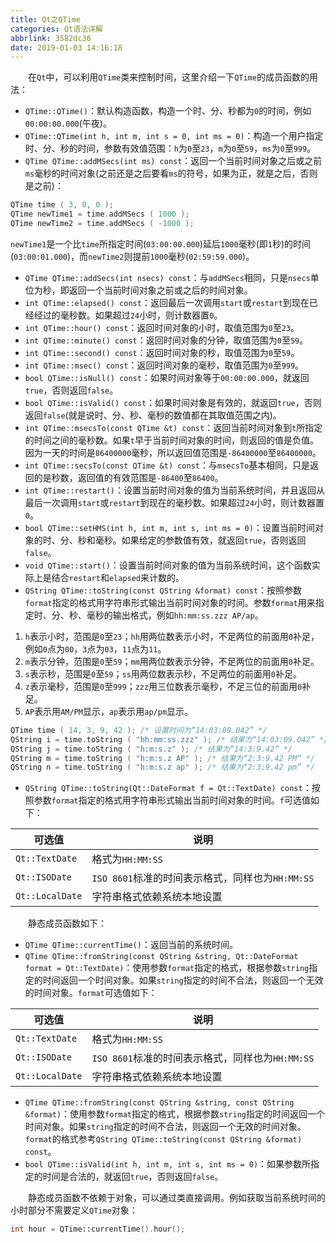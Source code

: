 ```yaml
---
title: Qt之QTime
categories: Qt语法详解
abbrlink: 3582dc36
date: 2019-01-03 14:16:18
---
```

&emsp;&emsp;在`Qt`中，可以利用`QTime`类来控制时间，这里介绍一下`QTime`的成员函数的用法：

- `QTime::QTime()`：默认构造函数，构造一个时、分、秒都为`0`的时间，例如`00:00:00.000`(午夜)。
- `QTime::QTime(int h, int m, int s = 0, int ms = 0)`：构造一个用户指定时、分、秒的时间，参数有效值范围：`h`为`0`至`23`，`m`为`0`至`59`，`ms`为`0`至`999`。
- `QTime QTime::addMSecs(int ms) const`：返回一个当前时间对象之后或之前`ms`毫秒的时间对象(之前还是之后要看`ms`的符号，如果为正，就是之后，否则是之前)：

``` cpp
QTime time ( 3, 0, 0 );
QTime newTime1 = time.addMSecs ( 1000 );
QTime newTime2 = time.addMSecs ( -1000 );
```

`newTime1`是一个比`time`所指定时间(`03:00:00.000`)延后`1000`毫秒(即`1`秒)的时间(`03:00:01.000`)，而`newTime2`则提前`1000`毫秒(`02:59:59.000`)。

- `QTime QTime::addSecs(int nsecs) const`：与`addMSecs`相同，只是`nsecs`单位为秒，即返回一个当前时间对象之前或之后的时间对象。
- `int QTime::elapsed() const`：返回最后一次调用`start`或`restart`到现在已经经过的毫秒数。如果超过`24`小时，则计数器置`0`。
- `int QTime::hour() const`：返回时间对象的小时，取值范围为`0`至`23`。
- `int QTime::minute() const`：返回时间对象的分钟，取值范围为`0`至`59`。
- `int QTime::second() const`：返回时间对象的秒，取值范围为`0`至`59`。
- `int QTime::msec() const`：返回时间对象的毫秒，取值范围为`0`至`999`。
- `bool QTime::isNull() const`：如果时间对象等于`00:00:00.000`，就返回`true`，否则返回`false`。
- `bool QTime::isValid() const`：如果时间对象是有效的，就返回`true`，否则返回`false`(就是说时、分、秒、毫秒的数值都在其取值范围之内)。
- `int QTime::msecsTo(const QTime &t) const`：返回当前时间对象到`t`所指定的时间之间的毫秒数。如果`t`早于当前时间对象的时间，则返回的值是负值。因为一天的时间是`86400000`毫秒，所以返回值范围是`-86400000`至`86400000`。
- `int QTime::secsTo(const QTime &t) const`：与`msecsTo`基本相同，只是返回的是秒数，返回值的有效范围是`-86400`至`86400`。
- `int QTime::restart()`：设置当前时间对象的值为当前系统时间，并且返回从最后一次调用`start`或`restart`到现在的毫秒数。如果超过`24`小时，则计数器置`0`。
- `bool QTime::setHMS(int h, int m, int s, int ms = 0)`：设置当前时间对象的时、分、秒和毫秒。如果给定的参数值有效，就返回`true`，否则返回`false`。
- `void QTime::start()`：设置当前时间对象的值为当前系统时间，这个函数实际上是结合`restart`和`elapsed`来计数的。
- `QString QTime::toString(const QString &format) const`：按照参数`format`指定的格式用字符串形式输出当前时间对象的时间。参数`format`用来指定时、分、秒、毫秒的输出格式，例如`hh:mm:ss.zzz AP/ap`。

1. `h`表示小时，范围是`0`至`23`；`hh`用两位数表示小时，不足两位的前面用`0`补足，例如`0`点为`00`，`3`点为`03`，`11`点为`11`。
2. `m`表示分钟，范围是`0`至`59`；`mm`用两位数表示分钟，不足两位的前面用`0`补足。
3. `s`表示秒，范围是`0`至`59`；`ss`用两位数表示秒，不足两位的前面用`0`补足。
4. `z`表示毫秒，范围是`0`至`999`；`zzz`用三位数表示毫秒，不足三位的前面用`0`补足。
5. `AP`表示用`AM/PM`显示，`ap`表示用`ap/pm`显示。

``` cpp
QTime time ( 14, 3, 9, 42 ); /* 设置时间为“14:03:09.042” */
QString i = time.toString ( "hh:mm:ss.zzz" ); /* 结果为“14:03:09.042” */
QString j = time.toString ( "h:m:s.z" ); /* 结果为“14:3:9.42” */
QString m = time.toString ( "h:m:s.z AP" ); /* 结果为“2:3:9.42 PM” */
QString n = time.toString ( "h:m:s.z ap" ); /* 结果为“2:3:9.42 pm” */
```

- `QString QTime::toString(Qt::DateFormat f = Qt::TextDate) const`：按照参数`format`指定的格式用字符串形式输出当前时间对象的时间。`f`可选值如下：

可选值           | 说明
----------------|-----
`Qt::TextDate`  | 格式为`HH:MM:SS`
`Qt::ISODate`   | `ISO 8601`标准的时间表示格式，同样也为`HH:MM:SS`
`Qt::LocalDate` | 字符串格式依赖系统本地设置

&emsp;&emsp;静态成员函数如下：

- `QTime QTime::currentTime()`：返回当前的系统时间。
- `QTime QTime::fromString(const QString &string, Qt::DateFormat format = Qt::TextDate)`：使用参数`format`指定的格式，根据参数`string`指定的时间返回一个时间对象。如果`string`指定的时间不合法，则返回一个无效的时间对象。`format`可选值如下：

可选值           | 说明
----------------|-----
`Qt::TextDate`  | 格式为`HH:MM:SS`
`Qt::ISODate`   | `ISO 8601`标准的时间表示格式，同样也为`HH:MM:SS`
`Qt::LocalDate` | 字符串格式依赖系统本地设置

- `QTime QTime::fromString(const QString &string, const QString &format)`：使用参数`format`指定的格式，根据参数`string`指定的时间返回一个时间对象。如果`string`指定的时间不合法，则返回一个无效的时间对象。`format`的格式参考`QString QTime::toString(const QString &format) const`。
- `bool QTime::isValid(int h, int m, int s, int ms = 0)`：如果参数所指定的时间是合法的，就返回`true`，否则返回`false`。

&emsp;&emsp;静态成员函数不依赖于对象，可以通过类直接调用。例如获取当前系统时间的小时部分不需要定义`QTime`对象：

``` cpp
int hour = QTime::currentTime().hour();
```